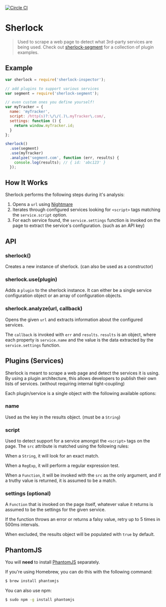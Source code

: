 [![Circle CI](https://circleci.com/gh/segmentio/sherlock.svg?style=svg&circle-token=549661cd6c45d67690129d9737a0402f31cb1657)](https://circleci.com/gh/segmentio/sherlock)

# Sherlock

> Used to scrape a web page to detect what 3rd-party services are being used.
> Check out [sherlock-segment](https://github.com/segmentio/sherlock-segment)
> for a collection of plugin examples.

## Example

```js
var sherlock = require('sherlock-inspector');

// add plugins to support various services
var segment = require('sherlock-segment');

// even custom ones you define yourself!
var myTracker = {
  name: 'myTracker',
  script: /http(s)?:\/\/(.)\.myTracker\.com/,
  settings: function () {
    return window.myTracker.id;
  }
};

sherlock()
  .use(segment)
  .use(myTracker)
  .analyze('segment.com', function (err, results) {
    console.log(results); // { id: 'abc123' }
  });
```


## How It Works

Sherlock performs the following steps during it's analysis:

 1. Opens a `url` using [Nightmare](http://www.nightmarejs.org/)
 2. Iterates through configured services looking for `<script>` tags matching
    the `service.script` option.
 3. For each service found, the `service.settings` function is invoked on the
    page to extract the service's configuration. (such as an API key)


## API

### sherlock()

Creates a new instance of sherlock. (can also be used as a constructor)

### sherlock.use(plugin)

Adds a `plugin` to the sherlock instance. It can either be a single service
configuration object or an array of configuration objects.

### sherlock.analyze(url, callback)

Opens the given `url` and extracts information about the configured services.

The `callback` is invoked with `err` and `results`. `results` is an object,
where each property is `service.name` and the value is the data extracted by
the `service.settings` function.


## Plugins (Services)

Sherlock is meant to scrape a web page and detect the services it is using. By
using a plugin architecture, this allows developers to publish their own lists
of services. (without requiring internal tight-coupling)

Each plugin/service is a single object with the following available options:

### name

Used as the key in the results object. (must be a `String`)

### script

Used to detect support for a service amongst the `<script>` tags on the page.
The `src` attribute is matched using the following rules:

When a `String`, it will look for an exact match.

When a `RegExp`, it will perform a regular expression test.

When a `Function`, it will be invoked with the `src` as the only argument, and
if a truthy value is returned, it is assumed to be a match.

### settings (optional)

A `Function` that is invoked on the page itself, whatever value it returns is
assumed to be the settings for the given service.

If the function throws an error or returns a falsy value, retry up to 5 times
in 500ms intervals.

When excluded, the results object will be populated with `true` by default.


## PhantomJS

You will **need** to install [PhantomJS](http://phantomjs.org/) separately.

If you're using Homebrew, you can do this with the following command:

```sh
$ brew install phantomjs
```

You can also use npm:

```sh
$ sudo npm -g install phantomjs
```
